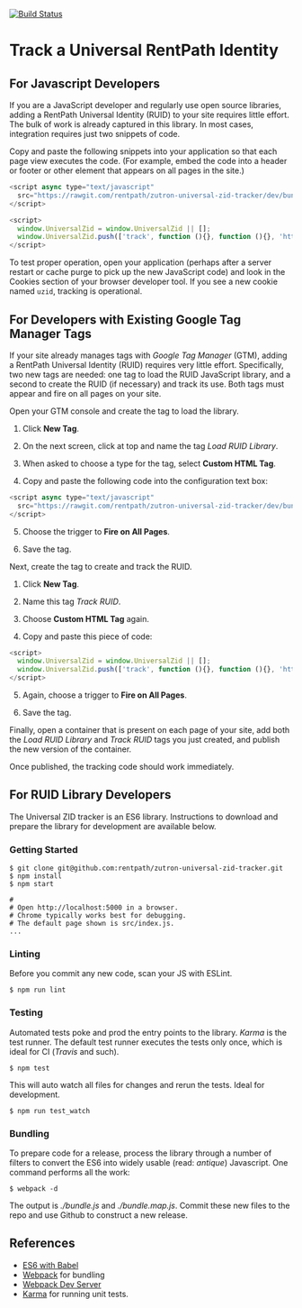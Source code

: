 [![Build Status](https://travis-ci.org/rentpath/zutron-universal-zid-tracker.svg?branch=dev)](https://travis-ci.org/rentpath/zutron-universal-zid-tracker)


# Track a Universal RentPath Identity

## For Javascript Developers

If you are a JavaScript developer and regularly use open source libraries, adding a RentPath Universal
Identity (RUID) to your site requires little effort. The bulk of work is already captured
in this library. In most cases, integration requires just two snippets of code.

Copy and paste the following snippets into your application so that each page view executes the code. (For example, embed the code into a header or footer or other element that appears on all pages in the site.)

```javascript
<script async type="text/javascript"
  src="https://rawgit.com/rentpath/zutron-universal-zid-tracker/dev/bundle.js">
</script>

<script>
  window.UniversalZid = window.UniversalZid || [];
  window.UniversalZid.push(['track', function (){}, function (){}, 'http://zutron.qa.primedia.com']);
</script>

```

To test proper operation, open your application (perhaps after a server restart or cache purge to pick
up the new JavaScript code) and look in the Cookies section of your browser developer tool. If you see
a new cookie named `uzid`, tracking is operational.


## For Developers with Existing Google Tag Manager Tags

If your site already manages tags with _Google Tag Manager_ (GTM), adding a RentPath Universal
Identity (RUID) requires very little effort. Specifically, two new tags are needed:
one tag to load the RUID JavaScript library, and a second to create
the RUID (if necessary) and track its use.
Both tags must appear and fire on all pages on your site.

Open your GTM console and create the tag to load the library.

1. Click **New Tag**.

2. On the next screen, click at top and name the tag _Load RUID Library_.

3. When asked to choose a type for the tag, select **Custom HTML Tag**.

4. Copy and paste the following code into the configuration text box:

  ```javascript
  <script async type="text/javascript"
    src="https://rawgit.com/rentpath/zutron-universal-zid-tracker/dev/bundle.js">
  </script>
  ```

5. Choose the trigger to **Fire on All Pages**.

6. Save the tag.


Next, create the tag to create and track the RUID.

1. Click **New Tag**.

2. Name this tag _Track RUID_.

3. Choose **Custom HTML Tag** again.

4. Copy and paste this piece of code:

  ```javascript
  <script>
    window.UniversalZid = window.UniversalZid || [];
    window.UniversalZid.push(['track', function (){}, function (){}, 'http://zutron.qa.primedia.com']);
  </script>
  ```

5. Again, choose a trigger to **Fire on All Pages**.

6. Save the tag.


Finally, open a container that is present on each page of your site, add both
the _Load RUID Library_ and _Track RUID_ tags you just created, and publish the new version of the container.

Once published, the tracking code should work immediately.



## For RUID Library Developers

The Universal ZID tracker is an ES6 library. Instructions to download and prepare the library for development are available below.


### Getting Started

```
$ git clone git@github.com:rentpath/zutron-universal-zid-tracker.git
$ npm install
$ npm start

#
# Open http://localhost:5000 in a browser.
# Chrome typically works best for debugging.
# The default page shown is src/index.js.
...
```


### Linting

Before you commit any new code, scan your JS with ESLint.

```
$ npm run lint
```


### Testing

Automated tests poke and prod the entry points to the library. _Karma_ is the test runner.
The default test runner executes the tests only once, which is ideal for CI (_Travis_ and such).

```
$ npm test
```

This will auto watch all files for changes and rerun the tests. Ideal for development.
```
$ npm run test_watch
```

### Bundling

To prepare code for a release, process the library through a number of filters to convert the ES6
into widely usable (read: _antique_) Javascript. One command performs all the work:

```
$ webpack -d
```

The output is _./bundle.js_ and _./bundle.map.js_. Commit these new files to the repo and use
Github to construct a new release.



## References

* [ES6 with Babel](http://babeljs.io)
* [Webpack](http://webpack.github.io) for bundling
* [Webpack Dev Server](http://webpack.github.io/docs/webpack-dev-server.html)
* [Karma](http://karma-runner.github.io/0.13/index.html) for running unit tests.
